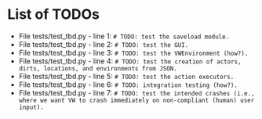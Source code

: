 # List of TODOs

* File tests/test_tbd.py - line 1: `# TODO: test the saveload module.`
* File tests/test_tbd.py - line 2: `# TODO: test the GUI.`
* File tests/test_tbd.py - line 3: `# TODO: test the VWEnvironment (how?).`
* File tests/test_tbd.py - line 4: `# TODO: test the creation of actors, dirts, locations, and environments from JSON.`
* File tests/test_tbd.py - line 5: `# TODO: test the action executors.`
* File tests/test_tbd.py - line 6: `# TODO: integration testing (how?).`
* File tests/test_tbd.py - line 7: `# TODO: test the intended crashes (i.e., where we want VW to crash immediately on non-compliant (human) user input).`
